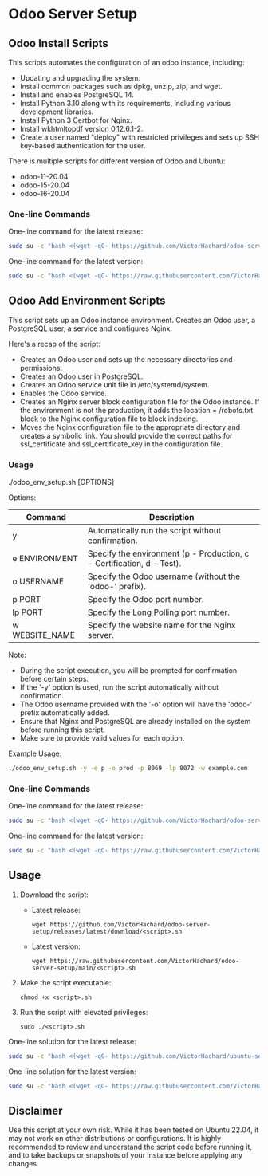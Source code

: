 # Odoo Server Setup

## Odoo Install Scripts

This scripts automates the configuration of an odoo instance, including:

- Updating and upgrading the system.
- Install common packages such as dpkg, unzip, zip, and wget.
- Install and enables PostgreSQL 14.
- Install Python 3.10 along with its requirements, including various development libraries.
- Install Python 3 Certbot for Nginx.
- Install wkhtmltopdf version 0.12.6.1-2.
- Create a user named "deploy" with restricted privileges and sets up SSH key-based authentication for the user.

There is multiple scripts for different version of Odoo and Ubuntu:

- odoo-11-20.04
- odoo-15-20.04
- odoo-16-20.04

### One-line Commands

One-line command for the latest release:

```sh
sudo su -c "bash <(wget -qO- https://github.com/VictorHachard/odoo-server-setup/releases/latest/download/odoo-16-22.04.sh) -y" root
```

One-line command for the latest version:

```sh
sudo su -c "bash <(wget -qO- https://raw.githubusercontent.com/VictorHachard/odoo-server-setup/main/odoo-16-22.04.sh) -y" root
```

## Odoo Add Environment Scripts

This script sets up an Odoo instance environment. Creates an Odoo user, a PostgreSQL user, a service and configures Nginx. 

Here's a recap of the script:

- Creates an Odoo user and sets up the necessary directories and permissions.
- Creates an Odoo user in PostgreSQL.
- Creates an Odoo service unit file in /etc/systemd/system.
- Enables the Odoo service.
- Creates an Nginx server block configuration file for the Odoo instance. If the environment is not the production, it adds the location = /robots.txt block to the Nginx configuration file to block indexing.
- Moves the Nginx configuration file to the appropriate directory and creates a symbolic link. You should provide the correct paths for ssl_certificate and ssl_certificate_key in the configuration file.

### Usage

./odoo_env_setup.sh [OPTIONS]

Options:

| Command | Description |
| --- | --- |
| y | Automatically run the script without confirmation. |
| e ENVIRONMENT | Specify the environment (p - Production, c - Certification, d - Test). |
| o USERNAME | Specify the Odoo username (without the 'odoo-' prefix). |
| p PORT | Specify the Odoo port number. |
| lp PORT | Specify the Long Polling port number. 
| w WEBSITE_NAME | Specify the website name for the Nginx server. |

Note:

- During the script execution, you will be prompted for confirmation before certain steps.
- If the '-y' option is used, run the script automatically without confirmation.
- The Odoo username provided with the '-o' option will have the 'odoo-' prefix automatically added.
- Ensure that Nginx and PostgreSQL are already installed on the system before running this script.
- Make sure to provide valid values for each option.

Example Usage:

```sh
./odoo_env_setup.sh -y -e p -o prod -p 8069 -lp 8072 -w example.com
```

### One-line Commands

One-line command for the latest release:

```sh
sudo su -c "bash <(wget -qO- https://github.com/VictorHachard/odoo-server-setup/releases/latest/download/odoo-instance.sh) -y -e p -o prod -p 8069 -lp 8072" root
```

One-line command for the latest version:

```sh
sudo su -c "bash <(wget -qO- https://raw.githubusercontent.com/VictorHachard/odoo-server-setup/main/odoo-instance.sh) -y -e p -o prod -p 8069 -lp 8072" root
```

## Usage

1. Download the script:

   - Latest release:
      ```
      wget https://github.com/VictorHachard/odoo-server-setup/releases/latest/download/<script>.sh
      ```
   - Latest version:
      ```
      wget https://raw.githubusercontent.com/VictorHachard/odoo-server-setup/main/<script>.sh
      ```

2. Make the script executable:

   ```
   chmod +x <script>.sh
   ```

3. Run the script with elevated privileges:

   ```
   sudo ./<script>.sh
   ```

One-line solution for the latest release:

```sh
sudo su -c "bash <(wget -qO- https://github.com/VictorHachard/ubuntu-server-setup/releases/latest/download/<script>.sh)" root
```

One-line solution for the latest version:

```sh
sudo su -c "bash <(wget -qO- https://raw.githubusercontent.com/VictorHachard/ubuntu-server-setup/main/<script>.sh)" root
```

## Disclaimer

Use this script at your own risk. While it has been tested on Ubuntu 22.04, it may not work on other distributions or configurations. It is highly recommended to review and understand the script code before running it, and to take backups or snapshots of your instance before applying any changes.
